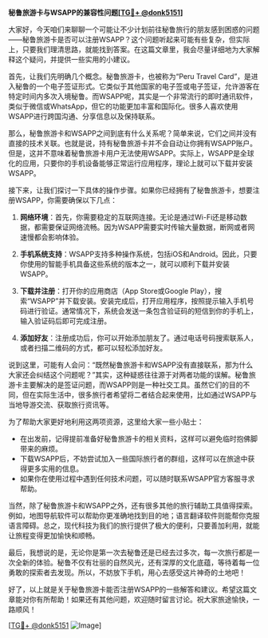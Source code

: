 **秘鲁旅游卡与WSAPP的兼容性问题[[TG💪+ @donk5151](https://t.me/s/donk5151)]**

大家好，今天咱们来聊聊一个可能让不少计划前往秘鲁旅行的朋友感到困惑的问题——秘鲁旅游卡是否可以注册WSAPP？这个问题听起来可能有些复杂，但实际上，只要我们理清思路，就能找到答案。在这篇文章里，我会尽量详细地为大家解释这个疑问，并提供一些实用的小建议。

首先，让我们先明确几个概念。秘鲁旅游卡，也被称为“Peru Travel Card”，是进入秘鲁的一个电子签证形式。它类似于其他国家的电子签或电子签证，允许游客在特定时间内多次入境秘鲁。而WSAPP呢，其实是一个非常流行的即时通讯软件，类似于微信或WhatsApp，但它的功能更加丰富和国际化。很多人喜欢使用WSAPP进行跨国沟通、分享信息以及保持联系。

那么，秘鲁旅游卡和WSAPP之间到底有什么关系呢？简单来说，它们之间并没有直接的技术关联。也就是说，持有秘鲁旅游卡并不会自动让你拥有WSAPP账户。但是，这并不意味着秘鲁旅游卡用户无法使用WSAPP。实际上，WSAPP是全球化的应用，只要你的手机设备能够正常运行应用程序，理论上就可以下载并安装WSAPP。

接下来，让我们探讨一下具体的操作步骤。如果你已经拥有了秘鲁旅游卡，想要注册WSAPP，你需要确保以下几点：

1. **网络环境**：首先，你需要稳定的互联网连接。无论是通过Wi-Fi还是移动数据，都需要保证网络流畅。因为WSAPP需要实时传输大量数据，断网或者网速慢都会影响体验。

2. **手机系统支持**：WSAPP支持多种操作系统，包括iOS和Android。因此，只要你使用的智能手机具备这些系统的版本之一，就可以顺利下载并安装WSAPP。

3. **下载并注册**：打开你的应用商店（App Store或Google Play），搜索“WSAPP”并下载安装。安装完成后，打开应用程序，按照提示输入手机号码进行验证。通常情况下，系统会发送一条包含验证码的短信到你的手机上，输入验证码后即可完成注册。

4. **添加好友**：注册成功后，你可以开始添加朋友了。通过电话号码搜索联系人，或者扫描二维码的方式，都可以轻松添加好友。

说到这里，可能有人会问：“既然秘鲁旅游卡和WSAPP没有直接联系，那为什么大家还会纠结这个问题呢？”其实，这种疑惑往往源于对两者功能的误解。秘鲁旅游卡主要解决的是签证问题，而WSAPP则是一种社交工具。虽然它们的目的不同，但在实际生活中，很多旅行者希望将二者结合起来使用，比如通过WSAPP与当地导游交流、获取旅行资讯等。

为了帮助大家更好地利用这两项资源，这里给大家一些小贴士：

- 在出发前，记得提前准备好秘鲁旅游卡的相关资料，这样可以避免临时抱佛脚带来的麻烦。
- 下载WSAPP后，不妨尝试加入一些国际旅行者的群组，这样可以在旅途中获得更多实用的信息。
- 如果你在使用过程中遇到任何技术问题，可以随时联系WSAPP官方客服寻求帮助。

当然，除了秘鲁旅游卡和WSAPP之外，还有很多其他的旅行辅助工具值得探索。例如，地图导航软件可以帮助你更准确地找到目的地；语言翻译软件则能帮你克服语言障碍。总之，现代科技为我们的旅行提供了极大的便利，只要善加利用，就能让旅程变得更加愉快和顺畅。

最后，我想说的是，无论你是第一次去秘鲁还是已经去过多次，每一次旅行都是一次全新的体验。秘鲁不仅有壮丽的自然风光，还有深厚的文化底蕴，等待着每一位勇敢的探索者去发现。所以，不妨放下手机，用心去感受这片神奇的土地吧！

好了，以上就是关于秘鲁旅游卡能否注册WSAPP的一些解答和建议。希望这篇文章能对你有所帮助！如果还有其他问题，欢迎随时留言讨论。祝大家旅途愉快，一路顺风！

[[TG💪+ @donk5151](https://t.me/s/donk5151) ![Image](https://i.postimg.cc/rwNCRYN7/Snipaste-2025-04-30-17-27-05.png)]